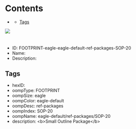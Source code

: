 



Contents
========

* [](#)
	* [Tags](#tags)
  
![][im]
# 

- ID: FOOTPRINT-eagle-eagle-default-ref-packages-SOP-20
- Name: 
- Description: 

## Tags

- hexID: 
- oompType: FOOTPRINT
- oompSize: eagle
- oompColor: eagle-default
- oompDesc: ref-packages
- oompIndex: SOP-20
- oompName: eagle-default/ref-packages/SOP-20
- description: &lt;b&gt;Small Outline Package&lt;/b&gt;



[im]: image.png
